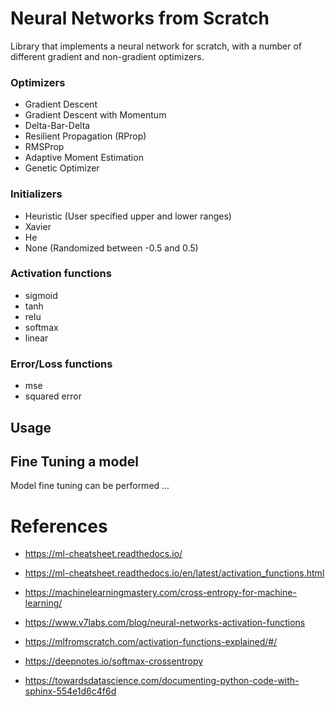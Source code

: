 # Neural Networks from Scratch

Library that implements a neural network for scratch, with a number of different gradient and non-gradient optimizers.

### Optimizers

- Gradient Descent
- Gradient Descent with Momentum
- Delta-Bar-Delta
- Resilient Propagation (RProp)
- RMSProp
- Adaptive Moment Estimation
- Genetic Optimizer

### Initializers

- Heuristic (User specified upper and lower ranges)
- Xavier
- He
- None (Randomized between -0.5 and 0.5)

### Activation functions

- sigmoid
- tanh
- relu
- softmax
- linear

### Error/Loss functions

- mse
- squared error

<!-- ## Installation  -->

<!-- ## Usage -->

## Usage

## Fine Tuning a model

Model fine tuning can be performed ...

# References

- https://ml-cheatsheet.readthedocs.io/
- https://ml-cheatsheet.readthedocs.io/en/latest/activation_functions.html
- https://machinelearningmastery.com/cross-entropy-for-machine-learning/
- https://www.v7labs.com/blog/neural-networks-activation-functions
- https://mlfromscratch.com/activation-functions-explained/#/
- https://deepnotes.io/softmax-crossentropy

- https://towardsdatascience.com/documenting-python-code-with-sphinx-554e1d6c4f6d
